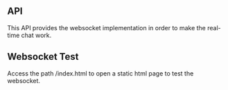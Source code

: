 ## API
This API provides the websocket  implementation in order to make the real-time chat work.

## Websocket Test
Access the path /index.html to open a static html page to test the websocket.